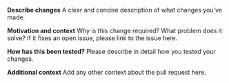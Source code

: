 **Describe changes**
A clear and concise description of what changes you've made.

**Motivation and context**
Why is this change required? What problem does it solve?
If it fixes an open issue, please link to the issue here.

**How has this been tested?**
Please describe in detail how you tested your changes.

**Additional context**
Add any other context about the pull request here.
